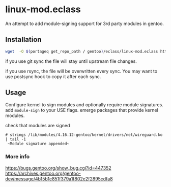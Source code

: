 # linux-mod.eclass

An attempt to add module-signing support for 3rd party modules in gentoo.

## Installation

```sh
wget  -O $(portageq get_repo_path / gentoo)/eclass/linux-mod.eclass https://github.com/gyakovlev/linux-mod.eclass/raw/master/linux-mod.eclass
```

if you use git sync the file will stay until upstream file changes.

if you use rsync, the file will be overwritten every sync.
You may want to use postsync hook to copy it after each sync.

## Usage

Configure kernel to sign modules and optionally require module signatures.
add `module-sign` to your USE flags.
emerge packages that provide kernel modules.

check that modules are signed

```
# strings /lib/modules/4.16.12-gentoo/kernel/drivers/net/wireguard.ko  | tail -1
 ~Module signature appended~
 ```


### More info
https://bugs.gentoo.org/show_bug.cgi?id=447352
https://archives.gentoo.org/gentoo-dev/message/4b15b1c851f379a1f802e2f2895cdfa8

